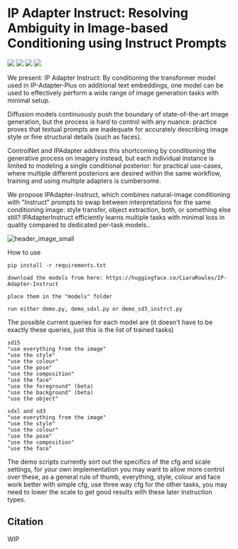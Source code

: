 # IP Adapter Instruct: Resolving Ambiguity in Image-based Conditioning using Instruct Prompts

<a href='https://unity-research.github.io/IP-Adapter-Instruct.github.io/'><img src='https://img.shields.io/badge/Project-Page-green'></a> 
<a href=''><img src='https://img.shields.io/badge/Technique-Report-red'></a> 
<a href='https://huggingface.co/CiaraRowles/IP-Adapter-Instruct'><img src='https://img.shields.io/badge/%F0%9F%A4%97%20Hugging%20Face-Model-blue'></a>
<a href='https://huggingface.co/spaces/CiaraRowles/IP-Test'><img src='https://img.shields.io/badge/%F0%9F%A4%97%20Hugging%20Face-Demo-Yellow'></a>



We present: IP Adapter Instruct: By conditioning the transformer model used in IP-Adapter-Plus on additional text embeddings, one model can be used to effectively perform a wide range of image generation tasks with minimal setup.

Diffusion models continuously push the boundary of state-of-the-art image generation, but the process is hard to control with any nuance: practice proves that textual prompts are inadequate for accurately describing image style or fine structural details (such as faces).

ControlNet and IPAdapter address this shortcoming by conditioning the generative process on imagery instead, but each individual instance is limited to modeling a single conditional posterior: for practical use-cases, where multiple different posteriors are desired within the same workflow, training and using multiple adapters is cumbersome.

We propose IPAdapter-Instruct, which combines natural-image conditioning with "Instruct" prompts to swap between interpretations for the same conditioning image: style transfer, object extraction, both, or something else still? IPAdapterInstruct efficiently learns multiple tasks with minimal loss in quality compared to dedicated per-task models..





![header_image_small](https://github.com/user-attachments/assets/f37e5d54-8c2a-4278-a59b-66546f97e590)



How to use

```
pip install -r requirements.txt

download the models from here: https://huggingface.co/CiaraRowles/IP-Adapter-Instruct

place them in the "models" folder

run either demo.py, demo_sdxl.py or demo_sd3_instrct.py 

```

The possible current queries for each model are (it doesn't have to be exactly these queries, just this is the list of trained tasks)

```
sd15
"use everything from the image"
"use the style"
"use the colour"
"use the pose"
"use the composition"
"use the face"
"use the foreground" (beta)
"use the background" (beta)
"use the object"
```

```
sdxl and sd3
"use everything from the image"
"use the style"
"use the colour"
"use the pose"
"use the composition"
"use the face"
```

The demo scripts currently sort out the specifics of the cfg and scale settings, for your own implementation you may want to allow more control over these, as a general rule of thumb, everything, style, colour and face work better with simple cfg, use three way cfg for the other tasks, you may need to lower the scale to get good results with these later instruction types.

## Citation

WIP
